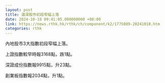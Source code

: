 ```yaml
---
layout: post
title: 滬深股市初段窄幅上落
date: 2024-10-18 09:41:05.000000000 +08:00
link: https://news.rthk.hk/rthk/ch/component/k2/1775089-20241018.htm
categories: rthk
---
```


內地股市3大指數初段窄幅上落。

上證指數較早時報3168點，跌1點。

深證成份指數報9915點，升23點。

創業板指數報2034點，升1點。
